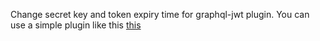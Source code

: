 Change secret key and token expiry time for graphql-jwt plugin. You can use a simple plugin like this <a href="https://github.com/Pratham45201/wordpress-plugins/tree/main/graphql-jwt-config">this<a>
